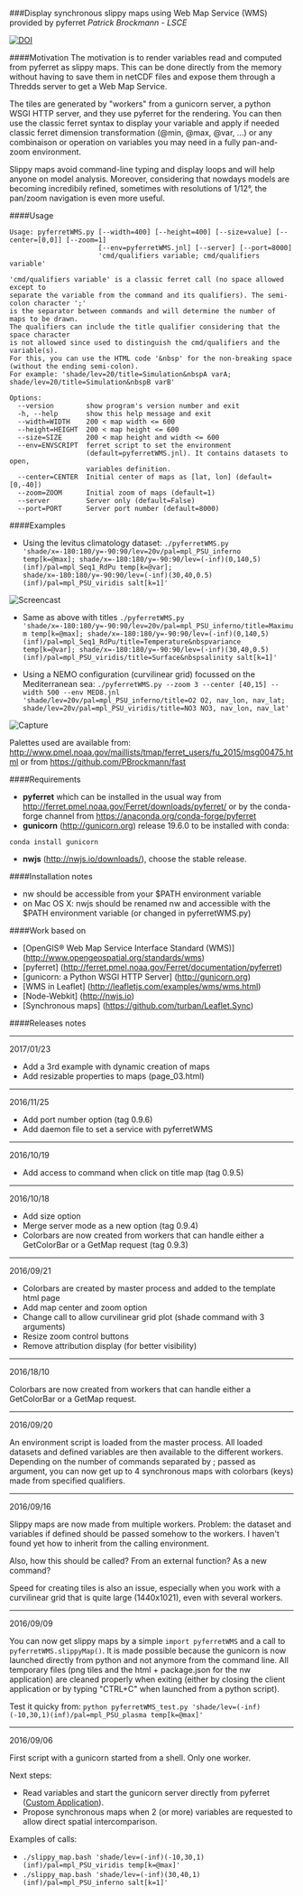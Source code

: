 
###Display synchronous slippy maps using Web Map Service (WMS) provided by pyferret
*Patrick Brockmann - LSCE*

[![DOI](https://zenodo.org/badge/67513498.svg)](https://zenodo.org/badge/latestdoi/67513498)

####Motivation
The motivation is to render variables read and computed from pyferret as slippy maps. This can be done directly from the memory without having to save them in netCDF files and expose them through a Thredds server to get a Web Map Service.

The tiles are generated by "workers" from a gunicorn server, a python WSGI HTTP server, and they use pyferret for the rendering. You can then use the classic ferret syntax to display your variable and apply if needed classic ferret dimension transformation (@min, @max, @var, ...) or any combinaison or operation on variables you may need in a fully pan-and-zoom environment.

Slippy maps avoid command-line typing and display loops and will help anyone on model analysis. Moreover, considering that nowdays models are becoming incredibily refined, sometimes with resolutions of 1/12°, the pan/zoom navigation is even more useful.

####Usage
```
Usage: pyferretWMS.py [--width=400] [--height=400] [--size=value] [--center=[0,0]] [--zoom=1]
                      [--env=pyferretWMS.jnl] [--server] [--port=8000]
                      'cmd/qualifiers variable; cmd/qualifiers variable'

'cmd/qualifiers variable' is a classic ferret call (no space allowed except to
separate the variable from the command and its qualifiers). The semi-colon character ';'
is the separator between commands and will determine the number of maps to be drawn.
The qualifiers can include the title qualifier considering that the space character
is not allowed since used to distinguish the cmd/qualifiers and the variable(s).
For this, you can use the HTML code '&nbsp' for the non-breaking space (without the ending semi-colon).
For example: 'shade/lev=20/title=Simulation&nbspA varA; shade/lev=20/title=Simulation&nbspB varB'

Options:
  --version        show program's version number and exit
  -h, --help       show this help message and exit
  --width=WIDTH    200 < map width <= 600
  --height=HEIGHT  200 < map height <= 600
  --size=SIZE      200 < map height and width <= 600
  --env=ENVSCRIPT  ferret script to set the environment
                   (default=pyferretWMS.jnl). It contains datasets to open,
                   variables definition.
  --center=CENTER  Initial center of maps as [lat, lon] (default=[0,-40])
  --zoom=ZOOM      Initial zoom of maps (default=1)
  --server         Server only (default=False)
  --port=PORT      Server port number (default=8000)
```

####Examples
* Using the levitus climatology dataset:
```./pyferretWMS.py 'shade/x=-180:180/y=-90:90/lev=20v/pal=mpl_PSU_inferno temp[k=@max]; shade/x=-180:180/y=-90:90/lev=(-inf)(0,140,5)(inf)/pal=mpl_Seq1_RdPu temp[k=@var]; shade/x=-180:180/y=-90:90/lev=(-inf)(30,40,0.5)(inf)/pal=mpl_PSU_viridis salt[k=1]'```

![Screencast](https://github.com/PBrockmann/wms-pyferret/raw/master/screencast.gif)

* Same as above with titles 
```./pyferretWMS.py 'shade/x=-180:180/y=-90:90/lev=20v/pal=mpl_PSU_inferno/title=Maximum temp[k=@max]; shade/x=-180:180/y=-90:90/lev=(-inf)(0,140,5)(inf)/pal=mpl_Seq1_RdPu/title=Temperature&nbspvariance temp[k=@var]; shade/x=-180:180/y=-90:90/lev=(-inf)(30,40,0.5)(inf)/pal=mpl_PSU_viridis/title=Surface&nbspsalinity salt[k=1]'```

* Using a NEMO configuration (curvilinear grid) focussed on the Mediterranean sea:
```./pyferretWMS.py --zoom 3 --center [40,15] --width 500 --env MED8.jnl 'shade/lev=20v/pal=mpl_PSU_inferno/title=O2 O2, nav_lon, nav_lat; shade/lev=20v/pal=mpl_PSU_viridis/title=NO3 NO3, nav_lon, nav_lat'```

![Capture](https://github.com/PBrockmann/wms-pyferret/raw/master/capture.png)

Palettes used are available from: http://www.pmel.noaa.gov/maillists/tmap/ferret_users/fu_2015/msg00475.html
or from https://github.com/PBrockmann/fast

####Requirements
* **pyferret** which can be installed in the usual way from http://ferret.pmel.noaa.gov/Ferret/downloads/pyferret/
or by the conda-forge channel from https://anaconda.org/conda-forge/pyferret
* **gunicorn** (http://gunicorn.org) release 19.6.0 to be installed with conda:
```
conda install gunicorn
```
* **nwjs** (http://nwjs.io/downloads/), choose the stable release.

####Installation notes
* nw should be accessible from your $PATH environment variable
* on Mac OS X: nwjs should be renamed nw and accessible with the $PATH environment variable (or changed in pyferretWMS.py)

####Work based on
- [OpenGIS® Web Map Service Interface Standard (WMS)] (http://www.opengeospatial.org/standards/wms)
- [pyferret] (http://ferret.pmel.noaa.gov/Ferret/documentation/pyferret)
- [gunicorn: a Python WSGI HTTP Server] (http://gunicorn.org)
- [WMS in Leaflet] (http://leafletjs.com/examples/wms/wms.html)
- [Node-Webkit] (http://nwjs.io)
- [Synchronous maps] (https://github.com/turban/Leaflet.Sync)

####Releases notes
<hr>
2017/01/23

* Add a 3rd example with dynamic creation of maps
* Add resizable properties to maps (page_03.html)

<hr>
2016/11/25

* Add port number option (tag 0.9.6)
* Add daemon file to set a service with pyferretWMS

<hr>
2016/10/19

* Add access to command when click on title map (tag 0.9.5)

<hr>
2016/10/18

* Add size option
* Merge server mode as a new option (tag 0.9.4)
* Colorbars are now created from workers that can handle either a GetColorBar or a GetMap request (tag 0.9.3)

<hr>
2016/09/21

* Colorbars are created by master process and added to the template html page
* Add map center and zoom option
* Change call to allow curvilinear grid plot (shade command with 3 arguments) 
* Resize zoom control buttons
* Remove attribution display (for better visibility)  

<hr>
2016/18/10

Colorbars are now created from workers that can handle either a GetColorBar
or a GetMap request. 

<hr>
2016/09/20

An environment script is loaded from the master process. All loaded datasets and defined variables are
then available to the different workers.
Depending on the number of commands separated by ; passed as argument, you can now get up to 4 synchronous maps
with colorbars (keys) made from specified qualifiers.

<hr>
2016/09/16

Slippy maps are now made from multiple workers. Problem: the dataset and variables if defined
should be passed somehow to the workers. I haven't found yet how to inherit from the calling
environment.

Also, how this should be called? From an external function? As a new command?

Speed for creating tiles is also an issue, especially when you work with a curvilinear grid that is quite large
(1440x1021), even with several workers.

<hr>
2016/09/09

You can now get slippy maps by a simple ```import pyferretWMS``` and a call to ```pyferretWMS.slippyMap()```.
It is made possible because the gunicorn is now launched directly from python and not anymore from the command line. 
All temporary files (png tiles and the html + package.json for the nw application)
are cleaned properly when exiting (either by closing the client application or by typing "CTRL+C" when launched from a python script).

Test it quicky from:
```python pyferretWMS_test.py 'shade/lev=(-inf)(-10,30,1)(inf)/pal=mpl_PSU_plasma temp[k=@max]'```

<hr>
2016/09/06

First script with a gunicorn started from a shell. Only one worker.

Next steps:
- Read variables and start the gunicorn server directly from pyferret ([Custom Application](http://docs.gunicorn.org/en/stable/custom.html)).
- Propose synchronous maps when 2 (or more) variables are requested to allow direct spatial intercomparison.

Examples of calls:
- ```./slippy_map.bash 'shade/lev=(-inf)(-10,30,1)(inf)/pal=mpl_PSU_viridis temp[k=@max]'```
- ```./slippy_map.bash 'shade/lev=(-inf)(30,40,1)(inf)/pal=mpl_PSU_inferno salt[k=1]'```

